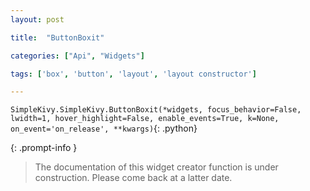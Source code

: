 ```yaml
---
layout: post

title:  "ButtonBoxit"

categories: ["Api", "Widgets"]

tags: ['box', 'button', 'layout', 'layout constructor']

---
```

`SimpleKivy.SimpleKivy.ButtonBoxit(*widgets, focus_behavior=False, lwidth=1, hover_highlight=False, enable_events=True, k=None, on_event='on_release', **kwargs)`{: .python}


{: .prompt-info }

> The documentation of this widget creator function is under construction. Please come back at a latter date.
